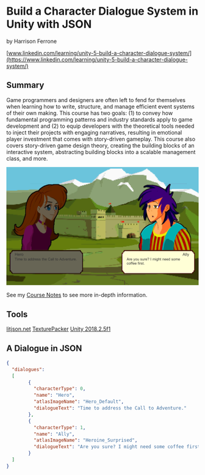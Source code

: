 # Build a Character Dialogue System in Unity with JSON

by Harrison Ferrone

[www.linkedin.com/learning/unity-5-build-a-character-dialogue-system/](https://www.linkedin.com/learning/unity-5-build-a-character-dialogue-system/)

## Summary

Game programmers and designers are often left to fend for themselves when learning how to write, structure, and manage efficient event systems of their own making. This course has two goals: (1) to convey how fundamental programming patterns and industry standards apply to game development and (2) to equip developers with the theoretical tools needed to inject their projects with engaging narratives, resulting in emotional player investment that comes with story-driven gameplay. This course also covers story-driven game design theory, creating the building blocks of an interactive system, abstracting building blocks into a scalable management class, and more.

![Dialogue](Dialogue.PNG)

See my [Course Notes](BuildACharacterDialogueSystem.md) to see more in-depth information.

## Tools

[litjson.net](https://litjson.net/)
[TexturePacker](https://www.codeandweb.com/texturepacker)
[Unity 2018.2.5f1](https://unity3d.com/)

## A Dialogue in JSON

```JSON
{
  "dialogues":
  [
        {
          "characterType": 0,
          "name": "Hero",
          "atlasImageName": "Hero_Default",
          "dialogueText": "Time to address the Call to Adventure."
        },
        {
          "characterType": 1,
          "name": "Ally",
          "atlasImageName": "Heroine_Surprised",
          "dialogueText": "Are you sure? I might need some coffee first."
        }
  ]
}
```